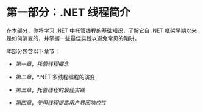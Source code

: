 # 第一部分：.NET 线程简介

在本部分，你将学习 .NET 中托管线程的基础知识，了解它自 .NET 框架早期以来是如何演变的，并掌握一些最佳实践以避免常见的陷阱。

本部分包含以下章节：

+   *第一章*，*托管线程概念*

+   *第二章*，*.NET 多线程编程的演变

+   *第三章*，*托管线程的最佳实践*

+   *第四章*，*使用线程提高用户界面响应性*
